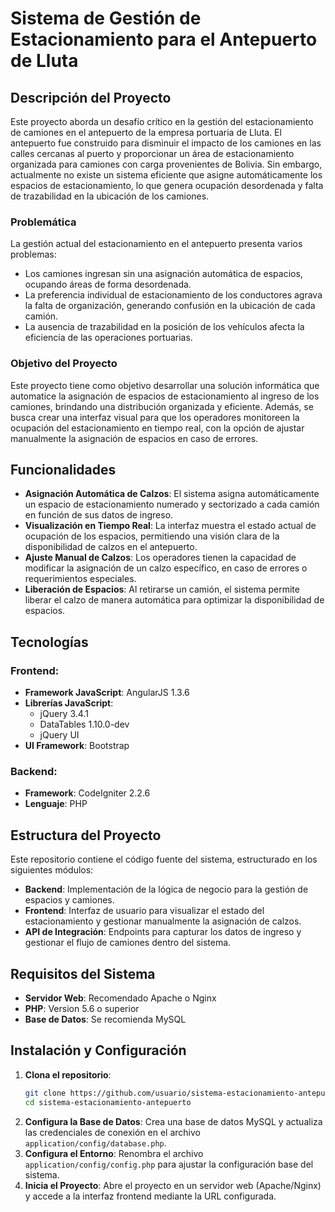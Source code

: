 # Sistema de Gestión de Estacionamiento para el Antepuerto de Lluta

## Descripción del Proyecto

Este proyecto aborda un desafío crítico en la gestión del estacionamiento de camiones en el antepuerto de la empresa portuaria de Lluta. El antepuerto fue construido para disminuir el impacto de los camiones en las calles cercanas al puerto y proporcionar un área de estacionamiento organizada para camiones con carga provenientes de Bolivia. Sin embargo, actualmente no existe un sistema eficiente que asigne automáticamente los espacios de estacionamiento, lo que genera ocupación desordenada y falta de trazabilidad en la ubicación de los camiones.

### Problemática
La gestión actual del estacionamiento en el antepuerto presenta varios problemas:
- Los camiones ingresan sin una asignación automática de espacios, ocupando áreas de forma desordenada.
- La preferencia individual de estacionamiento de los conductores agrava la falta de organización, generando confusión en la ubicación de cada camión.
- La ausencia de trazabilidad en la posición de los vehículos afecta la eficiencia de las operaciones portuarias.

### Objetivo del Proyecto
Este proyecto tiene como objetivo desarrollar una solución informática que automatice la asignación de espacios de estacionamiento al ingreso de los camiones, brindando una distribución organizada y eficiente. Además, se busca crear una interfaz visual para que los operadores monitoreen la ocupación del estacionamiento en tiempo real, con la opción de ajustar manualmente la asignación de espacios en caso de errores.

## Funcionalidades
- **Asignación Automática de Calzos**: El sistema asigna automáticamente un espacio de estacionamiento numerado y sectorizado a cada camión en función de sus datos de ingreso.
- **Visualización en Tiempo Real**: La interfaz muestra el estado actual de ocupación de los espacios, permitiendo una visión clara de la disponibilidad de calzos en el antepuerto.
- **Ajuste Manual de Calzos**: Los operadores tienen la capacidad de modificar la asignación de un calzo específico, en caso de errores o requerimientos especiales.
- **Liberación de Espacios**: Al retirarse un camión, el sistema permite liberar el calzo de manera automática para optimizar la disponibilidad de espacios.

## Tecnologías

### Frontend:
- **Framework JavaScript**: AngularJS 1.3.6
- **Librerías JavaScript**:
  - jQuery 3.4.1
  - DataTables 1.10.0-dev
  - jQuery UI
- **UI Framework**: Bootstrap

### Backend:
- **Framework**: CodeIgniter 2.2.6
- **Lenguaje**: PHP

## Estructura del Proyecto
Este repositorio contiene el código fuente del sistema, estructurado en los siguientes módulos:
- **Backend**: Implementación de la lógica de negocio para la gestión de espacios y camiones.
- **Frontend**: Interfaz de usuario para visualizar el estado del estacionamiento y gestionar manualmente la asignación de calzos.
- **API de Integración**: Endpoints para capturar los datos de ingreso y gestionar el flujo de camiones dentro del sistema.

## Requisitos del Sistema
- **Servidor Web**: Recomendado Apache o Nginx
- **PHP**: Version 5.6 o superior
- **Base de Datos**: Se recomienda MySQL

## Instalación y Configuración
1. **Clona el repositorio**:
   ```bash
   git clone https://github.com/usuario/sistema-estacionamiento-antepuerto.git
   cd sistema-estacionamiento-antepuerto
   ```
2. **Configura la Base de Datos**:
   Crea una base de datos MySQL y actualiza las credenciales de conexión en el archivo `application/config/database.php`.
4. **Configura el Entorno**:
   Renombra el archivo `application/config/config.php` para ajustar la configuración base del sistema.
6. **Inicia el Proyecto**:
   Abre el proyecto en un servidor web (Apache/Nginx) y accede a la interfaz frontend mediante la URL configurada.
